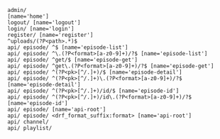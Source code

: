
    admin/
    [name='home']
    logout/ [name='logout']
    login/ [name='login']
    register/ [name='register']
    ^uploads/(?P<path>.*)$
    api/ episode/ ^$ [name='episode-list']
    api/ episode/ ^\.(?P<format>[a-z0-9]+)/?$ [name='episode-list']
    api/ episode/ ^get/$ [name='episode-get']
    api/ episode/ ^get\.(?P<format>[a-z0-9]+)/?$ [name='episode-get']
    api/ episode/ ^(?P<pk>[^/.]+)/$ [name='episode-detail']
    api/ episode/ ^(?P<pk>[^/.]+)\.(?P<format>[a-z0-9]+)/?$ [name='episode-detail']
    api/ episode/ ^(?P<pk>[^/.]+)/id/$ [name='episode-id']
    api/ episode/ ^(?P<pk>[^/.]+)/id\.(?P<format>[a-z0-9]+)/?$ [name='episode-id']
    api/ episode/ [name='api-root']
    api/ episode/ <drf_format_suffix:format> [name='api-root']
    api/ channel/
    api/ playlist/
